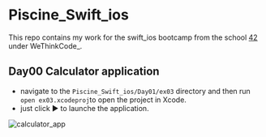 # Piscine_Swift_ios
This repo contains my work for the swift_ios bootcamp from the school [42](https://www.42.fr) under WeThinkCode_.

## Day00 Calculator application
- navigate to the `Piscine_Swift_ios/Day01/ex03` directory and then run `open ex03.xcodeproj`to open the project in Xcode.
- just click :arrow_forward: to launche the application.

![calculator_app](https://user-images.githubusercontent.com/18338191/52900119-d4020d00-31fa-11e9-9861-523b7df6a84c.png)
